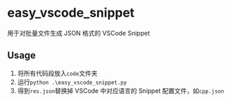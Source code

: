 # easy_vscode_snippet

用于对批量文件生成 JSON 格式的 VSCode Snippet

## Usage

1. 将所有代码段放入`code`文件夹
2. 运行`python .\easy_vscode_snippet.py`
3. 得到`res.json`替换掉 VSCode 中对应语言的 Snippet 配置文件，如`cpp.json`